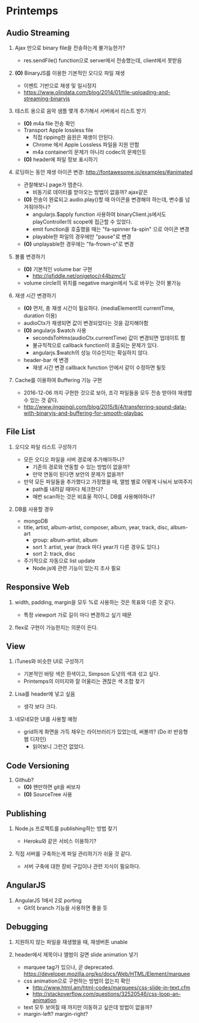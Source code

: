# Printemps

## Audio Streaming
1. Ajax 만으로 binary file을 전송하는게 불가능한가?
	- res.sendFile() function으로 server에서 전송했는데, client에서 못받음

1. **(O)** BinaryJS를 이용한 기본적인 오디오 파일 재생
	- 이벤트 기반으로 재생 및 일시정지
	- <https://www.olindata.com/blog/2014/01/file-uploading-and-streaming-binaryjs>

1. 테스트 용으로 음악 샘플 몇개 추가해서 서버에서 리스트 받기
	- **(O)** m4a file 전송 확인
	- Transport Apple lossless file
		- 직접 ripping한 음원은 재생이 안된다.
		- Chrome 에서 Apple Lossless 파일을 지원 안함
		- m4a container의 문제가 아니라 codec의 문제인듯
	- **(O)** header에 파일 정보 표시하기

1. 로딩하는 동안 재생 아이콘 변경: <http://fontawesome.io/examples/#animated>
	- 관찰해보니 page가 멈춘다.
		- 비동기로 데이터를 받아오는 방법이 없을까? ajax같은
	- **(O)** 전송이 완료되고 audio.play()할 때 아이콘을 변경해야 하는데, 변수를 넘겨줘야하나?
		- angularjs.$apply function 사용하여 binaryClient.js에서도 playController의 scope에 접근할 수 있었다.
		- emit function을 호출했을 때는 "fa-spinner fa-spin" 으로 아이콘 변경
		- playable한 파일의 경우에만 "pause"로 변경
	- **(O)** unplayable한 경우에는 "fa-frown-o"로 변경

1. 볼륨 변경하기
	- **(O)** 기본적인 volume bar 구현
		- <http://jsfiddle.net/onigetoc/r44bzmc1/>
	- volume circle의 위치를 negative margin에서 %로 바꾸는 것이 불가능

1. 재생 시간 변경하기
	- **(O)** 먼저, 총 재생 시간이 필요하다. (mediaElement의 currentTime, duration 이용)
	- audioCtx가 재생되면 값이 변경되었다는 것을 감지해야함
	- **(O)** angularjs $watch 사용
		- secondsToHms(audioCtx.currentTime) 값이 변경되면 업데이트 함
		- 불규칙적으로 callback function이 호출되는 문제가 있다.
		- angularjs.$watch의 성능 이슈인지는 확실하지 않다.
	- header-bar 색 변경
		- 재생 시간 변경 callback function 안에서 같이 수정하면 될듯

1. Cache를 이용하여 Buffering 기능 구현
	- 2016-12-06 까지 구현한 것으로 보아, 조각 파일들을 모두 전송 받아야 재생할 수 있는 것 같다.
	- <http://www.jingpingji.com/blog/2015/8/4/transferring-sound-data-with-binaryjs-and-buffering-for-smooth-playbac>


## File List
1. 오디오 파일 리스트 구성하기
	- 모든 오디오 파일을 서버 경로에 추가해아하나?
		- 기존의 경로와 연동할 수 있는 방법이 없을까?
		- 만약 연동이 된다면 보안의 문제가 없을까?
	- 만약 모든 파일들을 추가했다고 가정했을 때, 앨범 별로 어떻게 나눠서 보여주지
		- path를 내려갈 때마다 체크한다?
		- 매번 scan하는 것은 비효울 적이니, DB를 사용해야하나?
		
1. DB를 사용할 경우
	- mongoDB
	- title, artist, album-artist, composer, album, year, track, disc, album-art
		- group: album-artist, album
		- sort 1: artist, year (track 마다 year가 다른 경우도 있다.)
		- sort 2: track, disc
	- 주기적으로 자동으로 list update
		- Node.js에 관련 기능이 있는지 조사 필요


## Responsive Web
1. width, padding, margin을 모두 %로 사용하는 것은 목표와 다른 것 같다.
	- 특정 viewport 가로 길이 마다 변경하고 싶기 때문
	
1. flex로 구현이 가능한지는 의문이 든다.


## View
1. iTunes와 비슷한 UI로 구성하기
	- 기본적인 바탕 색은 흰색이고, Simpson 도넛의 색과 섞고 싶다.
	- Printemps의 이미지와 잘 어울리는 괜찮은 색 조합 찾기

1. Lisa를 header에 넣고 싶음
	- 생각 보다 크다.
	
1. 네모네모한 UI를 사용할 예정
	- grid하게 화면을 가득 채우는 라이브러리가 있었는데, 써볼까? \(Do it! 반응형 웹 디자인\)
		- 읽어보니 그런건 없었다.


## Code Versioning
1. Github?
	- **(O)** 왠만하면 git을 써보자
	- **(O)** SourceTree 사용


## Publishing
1. Node.js 프로젝트를 publishing하는 방법 찾기
	- Heroku와 같은 서비스 이용하기?

1. 직접 서버를 구축하는게 파일 관리하기가 쉬울 것 같다.
	- 서버 구축에 대한 장비 구입이나 관련 지식이 필요하다. 


## AngularJS
1. AngularJS 1에서 2로 porting
	- Git의 branch 기능을 사용하면 좋을 듯


## Debugging
1. 지원하지 않는 파일을 재생했을 때, 재생버튼 unable

1. header에서 제목이나 앨범이 길면 slide animation 넣기
	- marquee tag가 있으나, 곧 deprecated. <https://developer.mozilla.org/ko/docs/Web/HTML/Element/marquee>
	- css animation으로 구현하는 방법이 없는지 확인 
		- <http://www.html.am/html-codes/marquees/css-slide-in-text.cfm>
		- <http://stackoverflow.com/questions/32520546/css-loop-an-animation>
	- text 모두 보여질 때 까지만 이동하고 싶은데 방법이 없을까?
	- margin-left? margin-right?

